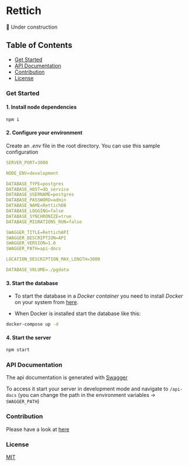 # Rettich

:wrench: Under construction

## Table of Contents

- [Get Started](#get-started)
- [API Documentation](#api-documentation)
- [Contribution](#contribution)
- [License](#license)

<a name="get-started"></a>

### Get Started

#### 1. Install node dependencies

```sh
npm i
```

#### 2. Configure your environment

Create an *.env* file in the root directory. You can use this sample configuration

```yml
SERVER_PORT=3000

NODE_ENV=development

DATABASE_TYPE=postgres
DATABASE_HOST=db_service
DATABASE_USERNAME=postgres
DATABASE_PASSWORD=admin
DATABASE_NAME=RettichDB
DATABASE_LOGGING=false
DATABASE_SYNCHRONIZE=true
DATABASE_MIGRATIONS_RUN=false

SWAGGER_TITLE=RettichAPI
SWAGGER_DESCRIPTION=API
SWAGGER_VERSION=1.0
SWAGGER_PATH=api-docs

LOCATION_DESCRIPTION_MAX_LENGTH=3000

DATABASE_VOLUME=./pgdata
```

#### 3. Start the database

- To start the database in a *Docker container* you need to install *Docker* on your system from [here](https://docs.docker.com/get-docker/).

- When Docker is installed start the database like this:

```sh
docker-compose up -d
```

#### 4. Start the server

```sh
npm start
```
<a name="api-documentation"></a>

### API Documentation

The api documentation is generated with [Swagger](https://docs.nestjs.com/recipes/swagger)

To access it start your server in development mode and navigate to `/api-docs` (you can change the path in the environment variables -> `SWAGGER_PATH`)

<a name="contribution"></a>

### Contribution

Please have a look at [here](https://github.com/rettich-team/server/blob/master/CONTRIBUTING.md)

<a name="license"></a>

### License

[MIT](https://github.com/rettich-team/server/blob/master/LICENSE)
